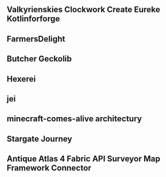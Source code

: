 Valkyrienskies
Clockwork
Create
Eureke
Kotlinforforge
----------------------
FarmersDelight
----------------------
Butcher
Geckolib
----------------------
Hexerei
----------------------
jei
----------------------
minecraft-comes-alive
architectury
----------------------
Stargate Journey
----------------------
Antique Atlas 4
Fabric API
Surveyor Map Framework
Connector
----------------------
